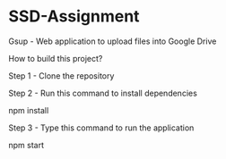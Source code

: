# SSD-Assignment

Gsup - Web application to upload files into Google Drive

How to build this project?

Step 1 - Clone the repository

Step 2 - Run this command to install dependencies 

npm install

Step 3 - Type this command to run the application

npm start
